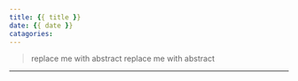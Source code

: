 ```yaml
---
title: {{ title }}
date: {{ date }}
catagories:
---
```


> replace me with abstract
> replace me with abstract

<!--more-->

----------------------------------

